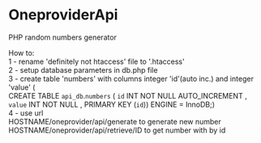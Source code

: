 # OneproviderApi
PHP random numbers generator   

How to:   
1 - rename 'definitely not htaccess' file to '.htaccess'  
2 - setup database parameters in db.php file  
3 - create table 'numbers' with columns integer 'id'(auto inc.) and integer 'value' (  
  CREATE TABLE `api_db`.`numbers` ( `id` INT NOT NULL AUTO_INCREMENT , `value` INT NOT NULL , PRIMARY KEY (`id`)) ENGINE = InnoDB;)  
4 - use url   
  HOSTNAME/oneprovider/api/generate to generate new number  
  HOSTNAME/oneprovider/api/retrieve/ID to get number with by id  
